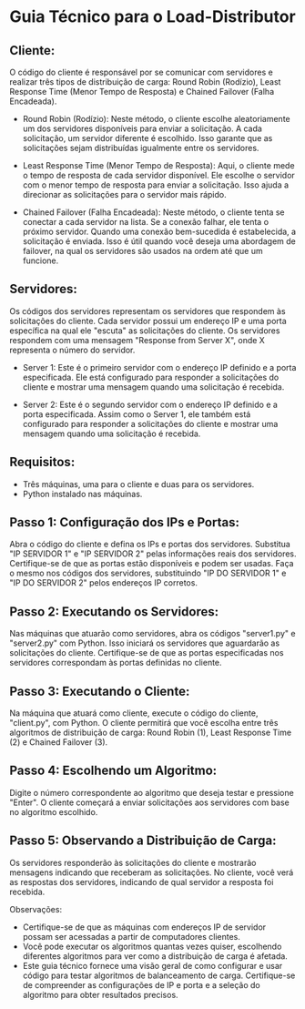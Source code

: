 # Guia Técnico para o Load-Distributor

## Cliente:

O código do cliente é responsável por se comunicar com servidores e realizar três tipos de distribuição de carga: Round Robin (Rodízio), Least Response Time (Menor Tempo de Resposta) e Chained Failover (Falha Encadeada).

* Round Robin (Rodízio): Neste método, o cliente escolhe aleatoriamente um dos servidores disponíveis para enviar a solicitação. A cada solicitação, um servidor diferente é escolhido. Isso garante que as solicitações sejam distribuídas igualmente entre os servidores.

* Least Response Time (Menor Tempo de Resposta): Aqui, o cliente mede o tempo de resposta de cada servidor disponível. Ele escolhe o servidor com o menor tempo de resposta para enviar a solicitação. Isso ajuda a direcionar as solicitações para o servidor mais rápido.

* Chained Failover (Falha Encadeada): Neste método, o cliente tenta se conectar a cada servidor na lista. Se a conexão falhar, ele tenta o próximo servidor. Quando uma conexão bem-sucedida é estabelecida, a solicitação é enviada. Isso é útil quando você deseja uma abordagem de failover, na qual os servidores são usados na ordem até que um funcione.

## Servidores:

Os códigos dos servidores representam os servidores que respondem às solicitações do cliente. Cada servidor possui um endereço IP e uma porta específica na qual ele "escuta" as solicitações do cliente. Os servidores respondem com uma mensagem "Response from Server X", onde X representa o número do servidor.

* Server 1: Este é o primeiro servidor com o endereço IP definido e a porta especificada. Ele está configurado para responder a solicitações do cliente e mostrar uma mensagem quando uma solicitação é recebida.

* Server 2: Este é o segundo servidor com o endereço IP definido e a porta especificada. Assim como o Server 1, ele também está configurado para responder a solicitações do cliente e mostrar uma mensagem quando uma solicitação é recebida.

## Requisitos:

* Três máquinas, uma para o cliente e duas para os servidores.
* Python instalado nas máquinas.

## Passo 1: Configuração dos IPs e Portas:

Abra o código do cliente e defina os IPs e portas dos servidores. Substitua "IP SERVIDOR 1" e "IP SERVIDOR 2" pelas informações reais dos servidores. Certifique-se de que as portas estão disponíveis e podem ser usadas.
Faça o mesmo nos códigos dos servidores, substituindo "IP DO SERVIDOR 1" e "IP DO SERVIDOR 2" pelos endereços IP corretos.

## Passo 2: Executando os Servidores:

Nas máquinas que atuarão como servidores, abra os códigos "server1.py" e "server2.py" com Python. Isso iniciará os servidores que aguardarão as solicitações do cliente.
Certifique-se de que as portas especificadas nos servidores correspondam às portas definidas no cliente.
## Passo 3: Executando o Cliente:

Na máquina que atuará como cliente, execute o código do cliente, "client.py", com Python.
O cliente permitirá que você escolha entre três algoritmos de distribuição de carga: Round Robin (1), Least Response Time (2) e Chained Failover (3).

## Passo 4: Escolhendo um Algoritmo:

Digite o número correspondente ao algoritmo que deseja testar e pressione "Enter". O cliente começará a enviar solicitações aos servidores com base no algoritmo escolhido.

## Passo 5: Observando a Distribuição de Carga:

Os servidores responderão às solicitações do cliente e mostrarão mensagens indicando que receberam as solicitações.
No cliente, você verá as respostas dos servidores, indicando de qual servidor a resposta foi recebida.

Observações:

* Certifique-se de que as máquinas com endereços IP de servidor possam ser acessadas a partir de computadores clientes. 
* Você pode executar os algoritmos quantas vezes quiser, escolhendo diferentes algoritmos para ver como a distribuição de carga é afetada.
* Este guia técnico fornece uma visão geral de como configurar e usar código para testar algoritmos de balanceamento de carga. Certifique-se de compreender as configurações de IP e porta e a seleção do algoritmo para obter resultados precisos.

